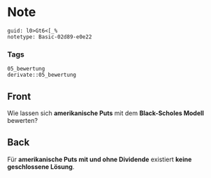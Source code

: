 # Note
```
guid: l0>Gt6<[_%
notetype: Basic-02d89-e0e22
```

### Tags
```
05_bewertung
derivate::05_bewertung
```

## Front
Wie lassen sich <b>amerikanische Puts</b> mit dem <b>Black-Scholes
Modell</b> bewerten?

## Back
Für <b>amerikanische Puts mit und ohne Dividende</b> existiert <b>keine geschlossene Lösung</b>.
